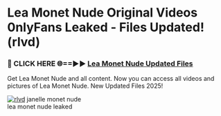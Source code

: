 # Lea Monet Nude Original Videos 0nlyFans Leaked - Files Updated! (rlvd)

<h3>🔴 CLICK HERE 🌐==►► <a href="https://tinyurl.com/5h6xmrr3" rel="nofollow">Lea Monet Nude Updated Files</a></h3>

Get Lea Monet Nude and all content. Now you can access all videos and pictures of Lea Monet Nude. New Updated Files 2025!

[![rlvd](https://i.imgur.com/KVD873Z.gif)](https://tinyurl.com/5h6xmrr3)
janelle monet nude<br>
lea monet nude leaked